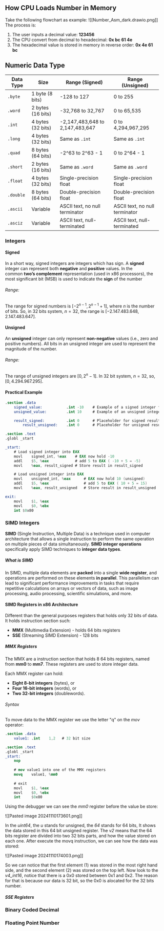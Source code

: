 ## How CPU Loads Number in Memory
Take the following flowchart as example:
![[Number_Asm_dark.drawio.png]]
The process is:
1. The user inputs a decimal value: **123456**
2. The CPU convert from decimal to hexadecimal: **0x bc 61 4e**
3. The hexadecimal value is stored in memory in reverse order: **0x 4e 61 bc**

## Numeric Data Type

|Data Type|Size|Range (Signed)|Range (Unsigned)|
|---|---|---|---|
|`.byte`|1 byte (8 bits)|-128 to 127|0 to 255|
|`.word`|2 bytes (16 bits)|-32,768 to 32,767|0 to 65,535|
|`.int`|4 bytes (32 bits)|-2,147,483,648 to 2,147,483,647|0 to 4,294,967,295|
|`.long`|4 bytes (32 bits)|Same as `.int`|Same as `.int`|
|`.quad`|8 bytes (64 bits)|-2^63 to 2^63 - 1|0 to 2^64 - 1|
|`.short`|2 bytes (16 bits)|Same as `.word`|Same as `.word`|
|`.float`|4 bytes (32 bits)|Single-precision float|Single-precision float|
|`.double`|8 bytes (64 bits)|Double-precision float|Double-precision float|
|`.ascii`|Variable|ASCII text, no null terminator|ASCII text, no null terminator|
|`.asciz`|Variable|ASCII text, null-terminated|ASCII text, null-terminated|

### Integers
#### Signed
In a short way, signed integers are integers which has sign. A **signed** integer can represent both **negative** and **positive** values. In the common **two’s complement** representation (used in x86 processors), the most significant bit (MSB) is used to indicate the **sign** of the number
###### Range:
The range for signed numbers is  $[-2^{n-1}, 2^{n-1} + 1]$,  where $n$ is the number of bits.
So, in 32 bits system, $n=32$, the range is $[−2.147.483.648 , 2.147.483.647]$.
#### Unsigned
An **unsigned** integer can only represent **non-negative** values (i.e., zero and positive numbers). All bits in an unsigned integer are used to represent the magnitude of the number.
###### Range:
The range of unsigned integers are $[0, 2^n - 1]$. In 32 bit system, $n=32$, so, $[0, 4.294.967.295]$.
#### Practical Example
```nasm
.section .data
	signed_value: 		    .int -10 	# Example of a signed integer for comparison
	unsigned_value: 	    .int 10  	# Example of an unsigned integer

	result_signed:		    .int 0		# Placeholder for signed result
    	result_unsigned:	.int 0 		# Placeholder for unsigned result

.section .text
.globl _start

_start:
	# Load signed integer into EAX
	movl 	signed_int, %eax	# EAX now hold -10
	addl 	$5, %eax 		    # add 5 to EAX ( -10 + 5 = -5)
	movl 	%eax, result_signed	# Store result in result_signed

	# Load unsigned integer into EAX
	movl 	unsigned_int, %eax	    # EAX now hold 10 (unsigned)
	addl	$5, %eax		        # add 5 to EAX ( 10 + 5 = 15)
	movl 	%eax, result_unsigned	# Store result in result_unsigned

exit:
	movl	$1, %eax
	movl	$0, %ebx
	int	$0x80
```
### SIMD Integers
**SIMD** (Single Instruction, Multiple Data) is a technique used in computer architecture that allows a single instruction to perform the same operation on multiple pieces of data simultaneously. **SIMD integer operations** specifically apply SIMD techniques to **integer data types**.
##### What is SIMD
In SIMD, multiple data elements are **packed** into a single **wide register**, and operations are performed on these elements **in parallel**. This parallelism can lead to significant performance improvements in tasks that require repetitive calculations on arrays or vectors of data, such as image processing, audio processing, scientific simulations, and more.
#### SIMD Registers in x86 Architecture
Different than the general purposes registers that holds only 32 bits of data. It holds instruction section such:
- **MMX** (Multimedia Extension) - holds 64 bits registers
- **SSE** (Streaming SIMD Extension) - 128 bits 
##### MMX Registers
The MMX are a instruction section that holds 8 64 bits registers, named from **mm0** to **mm7**. These registers are used to store integer data.

Each MMX register can hold:
- **Eight 8-bit integers** (bytes), or
- **Four 16-bit integers** (words), or
- **Two 32-bit integers** (doublewords).
###### Syntax
To move data to the MMX register we use the letter "q" on the _mov_ operator:

```nasm
.section .data
	value1:	.int	1,2   # 32 bit size

.section .text
.globl _start
_start:
	nop
	
	# mov value1 into one of the MMX registers
	movq 	value1, %mm0
	
	# exit
	movl 	$1, %eax
	movl 	$0, %ebx
	int	    $0x80
```

Using the debugger we can see the _mm0_ register before the value be store:

![[Pasted image 20241110173601.png]]

In the _uint64_, the _u_ stands for unsigned, the _64_ stands for 64 bits, It shows the data stored in this 64 bit unsigned register.
The _v2_ means that the 64 bits register are divided into two 32 bits parts, and how the value stored on each one.
After execute the movq instruction, we can see how the data was stored:

![[Pasted image 20241110174003.png]]

So we can notice that the first element (1) was stored in the most right hand side, and the second element (2) was stored on the top left.
Now look to the _v4\_int16_, notice that there is a 0x0 stored between 0x1 and 0x2. The reason for that is because our data is 32 bit, so the 0x0 is alocated for the 32 bits number.
##### SSE Registers


### Binary Coded Decimal

### Floating Point Number
